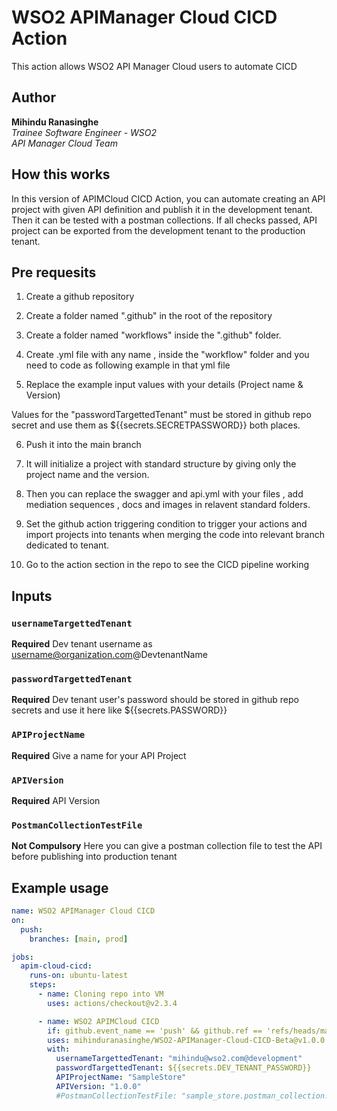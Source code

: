 # WSO2 APIManager Cloud CICD Action

This action allows WSO2 API Manager Cloud users to automate CICD

## Author

<b>Mihindu Ranasinghe</b> <br/>
<i>Trainee Software Engineer - WSO2 </i><br/>
<i>API Manager Cloud Team</i>

## How this works

In this version of APIMCloud CICD Action, you can automate creating an API project with given API definition and publish it in the development tenant. Then it can be tested with a postman collections.
If all checks passed, API project can be exported from the development tenant to the production tenant.

## Pre requesits

1. Create a github repository
2. Create a folder named ".github" in the root of the repository
3. Create a folder named "workflows" inside the ".github" folder.
4. Create .yml file with any name , inside the "workflow" folder and you need to code as following example in that yml file

5. Replace the example input values with your details (Project name & Version)

Values for the "passwordTargettedTenant" must be stored in github repo secret and use them as ${{secrets.SECRETPASSWORD}} both places.

6. Push it into the main branch
7. It will initialize a project with standard structure by giving only the project name and the version.
8. Then you can replace the swagger and api.yml with your files , add mediation sequences , docs and images in relavent standard folders.

9. Set the github action triggering condition to trigger your actions and import projects into tenants when merging the code into relevant branch dedicated to tenant.

10. Go to the action section in the repo to see the CICD pipeline working

## Inputs

### `usernameTargettedTenant`

**Required** Dev tenant username as username@organization.com@DevtenantName

### `passwordTargettedTenant`

**Required** Dev tenant user's password should be stored in github repo secrets and use it here like ${{secrets.PASSWORD}}

### `APIProjectName`

**Required** Give a name for your API Project

### `APIVersion`

**Required** API Version

### `PostmanCollectionTestFile`

**Not Compulsory** Here you can give a postman collection file to test the API before publishing into production tenant

## Example usage

```yaml
name: WSO2 APIManager Cloud CICD
on:
  push:
    branches: [main, prod]

jobs:
  apim-cloud-cicd:
    runs-on: ubuntu-latest
    steps:
      - name: Cloning repo into VM
        uses: actions/checkout@v2.3.4

      - name: WSO2 APIMCloud CICD
        if: github.event_name == 'push' && github.ref == 'refs/heads/main'
        uses: mihinduranasinghe/WSO2-APIManager-Cloud-CICD-Beta@v1.0.0
        with:
          usernameTargettedTenant: "mihindu@wso2.com@development"
          passwordTargettedTenant: ${{secrets.DEV_TENANT_PASSWORD}}
          APIProjectName: "SampleStore"
          APIVersion: "1.0.0"
          #PostmanCollectionTestFile: "sample_store.postman_collection.json"
```
